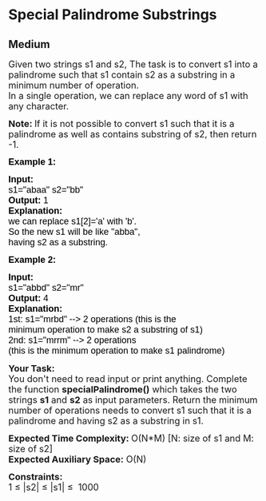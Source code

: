 # Special Palindrome Substrings
## Medium
<div class="problems_problem_content__Xm_eO"><p><span style="font-size:18px">Given two strings s1 and s2, The task is to convert s1 into a palindrome such that s1 contain s2 as a substring in a minimum number of operation.<br>
In a&nbsp;single operation, we can replace any word of s1 with any character.</span></p>

<p><span style="font-size:18px"><strong>Note:&nbsp;</strong>If it is not possible to convert s1 such that it is a palindrome as well as contains substring of s2, then return -1.</span></p>

<p><span style="font-size:18px"><span style="font-family:Arial"><span style="color: rgb(0, 0, 0); --darkreader-inline-color:#e8e6e3;" data-darkreader-inline-color=""><strong>Example 1:</strong></span></span></span></p>

<pre><span style="font-size:18px"><span style="font-family:Arial"><span style="color: rgb(0, 0, 0); --darkreader-inline-color:#e8e6e3;" data-darkreader-inline-color=""><strong>Input:</strong>
s1="abaa" s2="bb"
<strong>Output:</strong> 1
<strong>Explanation:</strong>
we can replace s1[2]='a' with 'b'.
So the new s1 will be like "abba",
having s2 as a substring.</span></span></span>
</pre>

<p><span style="font-size:18px"><span style="font-family:Arial"><span style="color: rgb(0, 0, 0); --darkreader-inline-color:#e8e6e3;" data-darkreader-inline-color=""><strong>Example 2:</strong></span></span></span></p>

<pre><span style="font-size:18px"><span style="font-family:Arial"><span style="color: rgb(0, 0, 0); --darkreader-inline-color:#e8e6e3;" data-darkreader-inline-color=""><strong>Input:</strong>
</span></span></span><span style="font-size:13.5pt"><span style="font-family:Arial"><span style="color: rgb(0, 0, 0); --darkreader-inline-color:#e8e6e3;" data-darkreader-inline-color="">s1="abbd" s2="mr"</span></span></span><span style="font-size:18px"><span style="font-family:Arial"><span style="color: rgb(0, 0, 0); --darkreader-inline-color:#e8e6e3;" data-darkreader-inline-color="">
<strong>Output:</strong> 4
<strong>Explanation:</strong>
</span></span></span><span style="font-size:13.5pt"><span style="font-family:Arial"><span style="color: rgb(0, 0, 0); --darkreader-inline-color:#e8e6e3;" data-darkreader-inline-color="">1st: s1="mrbd" --&gt; 2 operations (this is the 
minimum operation to make s2 a substring of s1) 
2nd: s1="mrrm" --&gt; 2 operations 
(this is the minimum operation to make s1 palindrome)</span></span></span><span style="font-size:18px"><span style="font-family:Arial"><span style="color: rgb(0, 0, 0); --darkreader-inline-color:#e8e6e3;" data-darkreader-inline-color="">
</span></span></span></pre>

<p><span style="font-size:18px"><strong>Your Task:&nbsp; </strong><br>
You don't need to read input or print anything. Complete the function <strong>specialPalindrome()</strong> which takes the two strings <strong>s1</strong> and <strong>s2</strong> as input parameters. Return the minimum number of operations needs to convert s1 such that it is a palindrome and having s2 as a substring in s1.</span></p>

<p><span style="font-size:18px"><strong>Expected Time Complexity: </strong>O(N*M) [N: size of s1 and M: size of s2]<br>
<strong>Expected Auxiliary Space:</strong> O(N)</span></p>

<p><span style="font-size:18px"><strong>Constraints:</strong><br>
1 ≤ |s2|&nbsp;≤ |s1| ≤&nbsp; 1000</span></p>
</div>